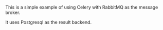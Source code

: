 This is a simple example of using Celery with RabbitMQ as the message broker.

It uses Postgresql as the result backend.